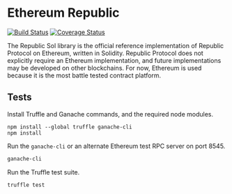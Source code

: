# Ethereum Republic

[![Build Status](https://travis-ci.org/republicprotocol/republic-sol.svg?branch=master)](https://travis-ci.org/republicprotocol/republic-sol)
[![Coverage Status](https://coveralls.io/repos/github/republicprotocol/republic-sol/badge.svg?branch=master)](https://coveralls.io/github/republicprotocol/republic-sol?branch=master)

The Republic Sol library is the official reference implementation of Republic Protocol on Ethereum, written in Solidity. Republic Protocol does not explicitly require an Ethereum implementation, and future implementations may be developed on other blockchains. For now, Ethereum is used because it is the most battle tested contract platform.

## Tests

Install Truffle and Ganache commands, and the required node modules.

```
npm install --global truffle ganache-cli
npm install
```

Run the `ganache-cli` or an alternate Ethereum test RPC server on port 8545.

```sh
ganache-cli
```

Run the Truffle test suite.

```sh
truffle test
```

